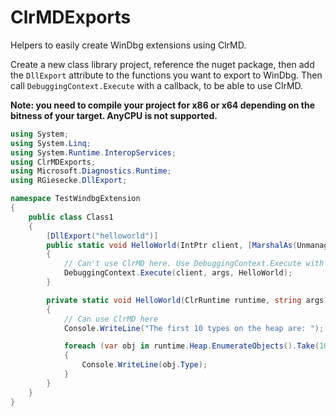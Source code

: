 # ClrMDExports

Helpers to easily create WinDbg extensions using ClrMD.

Create a new class library project, reference the nuget package, then add the `DllExport` attribute to the functions you want to export to WinDbg. Then call `DebuggingContext.Execute` with a callback, to be able to use ClrMD.

**Note: you need to compile your project for x86 or x64 depending on the bitness of your target. AnyCPU is not supported.**

```C#
using System;
using System.Linq;
using System.Runtime.InteropServices;
using ClrMDExports;
using Microsoft.Diagnostics.Runtime;
using RGiesecke.DllExport;

namespace TestWindbgExtension
{
    public class Class1
    {
        [DllExport("helloworld")]
        public static void HelloWorld(IntPtr client, [MarshalAs(UnmanagedType.LPStr)] string args)
        {
            // Can't use ClrMD here. Use DebuggingContext.Execute with a callback to switch to another context:
            DebuggingContext.Execute(client, args, HelloWorld);
        }

        private static void HelloWorld(ClrRuntime runtime, string args)
        {
            // Can use ClrMD here
            Console.WriteLine("The first 10 types on the heap are: ");

            foreach (var obj in runtime.Heap.EnumerateObjects().Take(10))
            {
                Console.WriteLine(obj.Type);
            }
        }
    }
}

```

